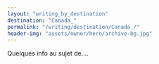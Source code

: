 ```yaml
---
layout: "writing_by_destination"
destination: "Canada_"
permalink: "/writing/destination/Canada_/"
header-img: "assets/owner/hero/archive-bg.jpg"
---
```


Quelques info au sujet de....
